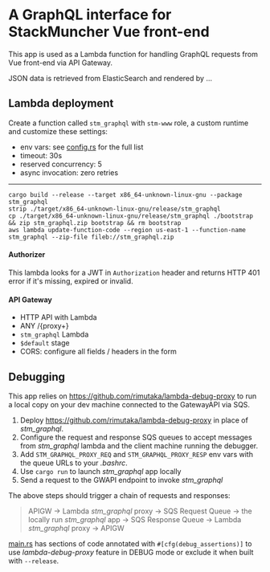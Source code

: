 # A GraphQL interface for StackMuncher Vue front-end

This app is used as a Lambda function for handling GraphQL requests from Vue front-end via API Gateway.

JSON data is retrieved from ElasticSearch and rendered by ...

## Lambda deployment

Create a function called `stm_graphql` with `stm-www` role, a custom runtime and customize these settings:
* env vars: see [config.rs](./src/config.rs) for the full list
* timeout: 30s
* reserved concurrency: 5
* async invocation: zero retries
****
```
cargo build --release --target x86_64-unknown-linux-gnu --package stm_graphql
strip ./target/x86_64-unknown-linux-gnu/release/stm_graphql
cp ./target/x86_64-unknown-linux-gnu/release/stm_graphql ./bootstrap && zip stm_graphql.zip bootstrap && rm bootstrap
aws lambda update-function-code --region us-east-1 --function-name stm_graphql --zip-file fileb://stm_graphql.zip
```

#### Authorizer

This lambda looks for a JWT in `Authorization` header and returns HTTP 401 error if it's missing, expired or invalid.

#### API Gateway

* HTTP API with Lambda
* ANY /{proxy+}
* `stm_graphql` Lambda
* `$default` stage
* CORS: configure all fields / headers in the form

## Debugging

This app relies on https://github.com/rimutaka/lambda-debug-proxy to run a local copy on your dev machine connected to the GatewayAPI via SQS.

1. Deploy https://github.com/rimutaka/lambda-debug-proxy in place of *stm_graphql*.
2. Configure the request and response SQS queues to accept messages from *stm_graphql* lambda and the client machine running the debugger.
3. Add `STM_GRAPHQL_PROXY_REQ` and `STM_GRAPHQL_PROXY_RESP` env vars with the queue URLs to your *.bashrc*.
4. Use `cargo run` to launch *stm_graphql* app locally
5. Send a request to the GWAPI endpoint to invoke *stm_graphql* 

The above steps should trigger a chain of requests and responses: 
> APIGW -> Lambda *stm_graphql* proxy -> SQS Request Queue -> the locally run *stm_graphql* app -> SQS Response Queue -> Lambda *stm_graphql* proxy -> APIGW

[main.rs](./src/main.rs) has sections of code annotated with `#[cfg(debug_assertions)]` to use *lambda-debug-proxy* feature in DEBUG mode or exclude it when built with `--release`.
